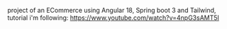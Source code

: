 project of an ECommerce using Angular 18, Spring boot 3 and Tailwind, 
tutorial i'm following:
https://www.youtube.com/watch?v=4npG3sAMT5I